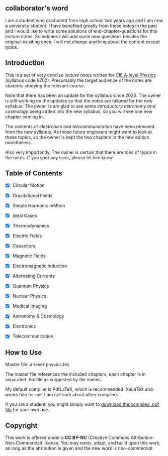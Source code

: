 ## collaborator's word

I am a student who graduated from high school two years ago and I am now a university student. I have benefited greatly from these notes in the past and I would like to write some solutions of end-chapter-questions for this lecture notes. Sometimes I will add some new questions besides the original-exisiting ones. I will not change anything about the content except typos.

## Introduction

This is a set of very concise lecture notes written for [CIE A-level Physics](https://www.cambridgeinternational.org/programmes-and-qualifications/cambridge-international-as-and-a-level-physics-9702/) (syllabus code 9702). Presumably the target audience of the notes are students studying the relevant course.

Note that there has been an update for the syllabus since 2022. The owner is still working on the updates so that the notes are tailored for the new syllabus. The owner is am glad to see some *introductory astronomy and cosmology* being added into the new syllabus, so you will see one new chapter coming in.

The contents of *electronics* and *telecommunication* have been removed from the new syllabus. As those future engineers might want to look at these topics, so the owner is kept the two chapters in the new edition nonetheless.

Also very importantly, The owner is certain that there are tons of typos in the notes. If you spot any error, please let him know

## Table of Contents

- [x] Circular Motion
- [x] Gravitational Fields
- [x] Simple Harmonic mMtion
- [x] Ideal Gases
- [x] Thermodynamics
- [x] Electric Fields
- [x] Capacitors
- [x] Magnetic Fields
- [x] Electromagnetic Induction
- [x] Alternating Currents
- [x] Quantum Physics
- [x] Nuclear Physics
- [x] Medical Imaging
- [x] Astronomy & Cosmology
- [x] Electronics
- [x] Telecommunication


## How to Use

Master file: a-level-physics.tex

The master file references the included chapters, each chapter is in separated .tex file as suggested by file names.

My default compiler is PdfLaTeX, which is recommended. XeLaTeX also works fine for me. I am not sure about other compilers.

If you are a student, you might simply want to [download the compiled .pdf file](https://github.com/yuhao-yang-cy/a2physics/blob/master/a2physics.pdf) for your own use.




## Copyright

This work is offered under a **CC BY-NC** (Creative Commons Attribution-Non-Commercial) license. You may remix, adapt, and build upon this work, as long as the attribution is given and the new work is *non-commercial*.
